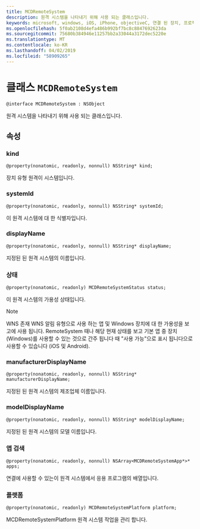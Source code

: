 ```yaml
---
title: MCDRemoteSystem
description: 원격 시스템을 나타내기 위해 사용 되는 클래스입니다.
keywords: microsoft, windows, iOS, iPhone, objectiveC, 연결 된 장치, 프로젝트 로마
ms.openlocfilehash: 5f0ab2108d4efa486b992bf7bc8c8847692623da
ms.sourcegitcommit: 75680b384946e11257bb2a33044a3172dec5220e
ms.translationtype: MT
ms.contentlocale: ko-KR
ms.lasthandoff: 04/02/2019
ms.locfileid: "58909265"
---
```

# <a name="class-mcdremotesystem"></a>클래스 `MCDRemoteSystem` 

```
@interface MCDRemoteSystem : NSObject
```  

원격 시스템을 나타내기 위해 사용 되는 클래스입니다.

## <a name="properties"></a>속성

### <a name="kind"></a>kind
`@property(nonatomic, readonly, nonnull) NSString* kind;`

장치 유형 원격이 시스템입니다.

### <a name="systemid"></a>systemId
`@property(nonatomic, readonly, nonnull) NSString* systemId;`

이 원격 시스템에 대 한 식별자입니다.

### <a name="displayname"></a>displayName
`@property(nonatomic, readonly, nonnull) NSString* displayName;`

지정된 된 원격 시스템의 이름입니다.

### <a name="status"></a>상태
`@property(nonatomic, readonly) MCDRemoteSystemStatus status;`

이 원격 시스템의 가용성 상태입니다.

> [!NOTE]
WNS 존재 WNS 알림 유형으로 사용 하는 앱 및 Windows 장치에 대 한 가용성을 보고에 사용 됩니다.  RemoteSystem 때나 해당 현재 상태를 보고 기본 앱 중 장치 (Windows)를 사용할 수 있는 것으로 간주 됩니다 때 "사용 가능"으로 표시 됩니다으로 사용할 수 있습니다 (iOS 및 Android). 

### <a name="manufacturerdisplayname"></a>manufacturerDisplayName
`@property(nonatomic, readonly, nonnull) NSString* manufacturerDisplayName;`

지정된 된 원격 시스템의 제조업체 이름입니다.

### <a name="modeldisplayname"></a>modelDisplayName
`@property(nonatomic, readonly, nonnull) NSString* modelDisplayName;`

지정된 된 원격 시스템의 모델 이름입니다.

### <a name="apps"></a>앱 검색
`@property(nonatomic, readonly, nonnull) NSArray<MCDRemoteSystemApp*>* apps;`

연결에 사용할 수 있는이 원격 시스템에서 응용 프로그램의 배열입니다.

### <a name="platform"></a>플랫폼
`@property(nonatomic, readonly) MCDRemoteSystemPlatform platform;`

MCDRemoteSystemPlatform 원격 시스템 작업을 관리 합니다.
